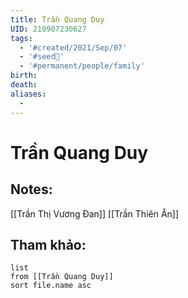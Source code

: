 ```yaml
---
title: Trần Quang Duy
UID: 210907230627
tags:
  - '#created/2021/Sep/07'
  - '#seed🥜'
  - '#permanent/people/family'
birth: 
death: 
aliases:
  - 
---
```

# Trần Quang Duy

## Notes:
[[Trần Thị Vương Đan]]
[[Trần Thiên Ân]]


## Tham khảo:
```dataview
list
from [[Trần Quang Duy]]
sort file.name asc
```